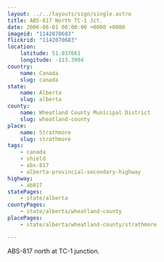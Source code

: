 ```yaml
---
layout: ../../layouts/sign/single.astro
title: ABS-817 North TC-1 Jct.
date: 2006-06-01 00:00:00 +0000 +0000
imageid: "1142070683"
flickrid: "1142070683"
location:
    latitude: 51.037661
    longitude: -113.3994
country:
    name: Canada
    slug: canada
state:
    name: Alberta
    slug: alberta
county:
    name: Wheatland County Municipal District
    slug: wheatland-county
place:
    name: Strathmore
    slug: strathmore
tags:
    - canada
    - shield
    - abs-817
    - alberta-provincial-secondary-highway
highway:
    - ab817
statePages:
    - state/alberta
countyPages:
    - state/alberta/wheatland-county
placePages:
    - state/alberta/wheatland-county/strathmore

---
```

ABS-817 north at TC-1 junction.
